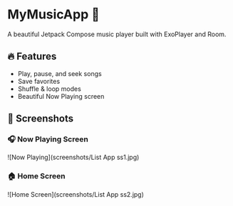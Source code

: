 # MyMusicApp 🎵

A beautiful Jetpack Compose music player built with ExoPlayer and Room.

## 🔥 Features
- Play, pause, and seek songs
- Save favorites
- Shuffle & loop modes
- Beautiful Now Playing screen

## 📸 Screenshots

### 🎧 Now Playing Screen
![Now Playing](screenshots/List App ss1.jpg)

### 🏠 Home Screen
![Home Screen](screenshots/List App ss2.jpg)
